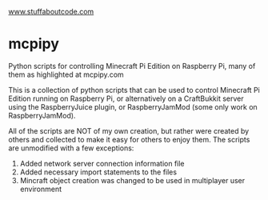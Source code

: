 



www.stuffaboutcode.com


mcpipy
======

Python scripts for controlling Minecraft Pi Edition on Raspberry Pi, many of them as highlighted at mcpipy.com

This is a collection of python scripts that can be used to control Minecraft Pi Edition running on Raspberry Pi, 
or alternatively on a CraftBukkit server using the RaspberryJuice plugin, or RaspberryJamMod (some only work
on RaspberryJamMod).

All of the scripts are NOT of my own creation, but rather were created by others and collected to 
make it easy for others to enjoy them. The scripts are unmodified with a few exceptions:

1. Added network server connection information file 
2. Added necessary import statements to the files 
2. Mincraft object creation was changed to be used in multiplayer user environment

 


